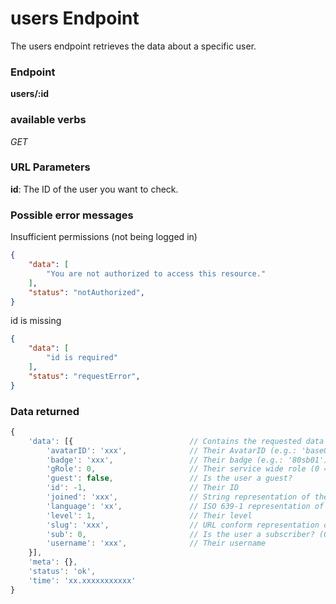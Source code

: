 # users Endpoint

The users endpoint retrieves the data about a specific user.

### Endpoint

**users/:id**

### available verbs

_GET_

### URL Parameters

**id**: The ID of the user you want to check.

### Possible error messages

Insufficient permissions (not being logged in)
```json
{
    "data": [
        "You are not authorized to access this resource."
    ],
    "status": "notAuthorized",
}
```

id is missing
```json
{
    "data": [
        "id is required"
    ],
    "status": "requestError",
}
```

### Data returned

```js
{
    'data': [{                          // Contains the requested data
        'avatarID': 'xxx',              // Their AvatarID (e.g.: 'base01')
        'badge': 'xxx',                 // Their badge (e.g.: '80sb01')
        'gRole': 0,                     // Their service wide role (0 = None; 3 = Brand Ambassador (BA); 5 = Admin)
        'guest': false,                 // Is the user a guest?
        'id': -1,                       // Their ID
        'joined': 'xxx',                // String representation of the time they joined plug (e.g.: '2014-07-23 22:47:00.573000')
        'language': 'xx',               // ISO 639-1 representation of their used language
        'level': 1,                     // Their level
        'slug': 'xxx',                  // URL conform representation of their name (also used for the profile page)
        'sub': 0,                       // Is the user a subscriber? (0 = false; 1 = true)
        'username': 'xxx',              // Their username
    }],
    'meta': {},
    'status': 'ok',
    'time': 'xx.xxxxxxxxxxx'
}
```